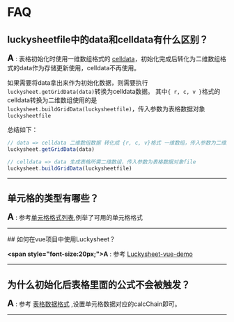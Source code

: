 # FAQ

## luckysheetfile中的data和celldata有什么区别？

**<span style="font-size:20px;">A</span>** : 表格初始化时使用一维数组格式的 [celldata](https://mengshukeji.github.io/LuckysheetDocs/zh/guide/data.html#celldata)，初始化完成后转化为二维数组格式的data作为存储更新使用，celldata不再使用。

如果需要将data拿出来作为初始化数据，则需要执行 `luckysheet.getGridData(data)`转换为celldata数据。
其中`{ r, c, v }`格式的celldata转换为二维数组使用的是`luckysheet.buildGridData(luckysheetfile)`，传入参数为表格数据对象`luckysheetfile`

总结如下：
```js
// data => celldata 二维数组数据 转化成 {r, c, v}格式 一维数组，传入参数为二维数据data
luckysheet.getGridData(data)

// celldata => data 生成表格所需二维数组，传入参数为表格数据对象file
luckysheet.buildGridData(luckysheetfile)
```

------------

## 单元格的类型有哪些？

**<span style="font-size:20px;">A</span>** : 参考[单元格格式列表](https://mengshukeji.github.io/LuckysheetDocs/zh/guide/format.html#%E5%8D%95%E5%85%83%E6%A0%BC%E6%A0%BC%E5%BC%8F),例举了可用的单元格格式

------------

## 如何在vue项目中使用Luckysheet？

**<span style="font-size:20px;">A</span>** : 参考 [Luckysheet-vue-demo](https://github.com/Dushusir/vue-demo)

------------

## 为什么初始化后表格里面的公式不会被触发？

**<span style="font-size:20px;">A</span>** : 参考 [表格数据格式](https://mengshukeji.github.io/LuckysheetDocs/zh/guide/data.html#calcchain) ,设置单元格数据对应的calcChain即可。

------------